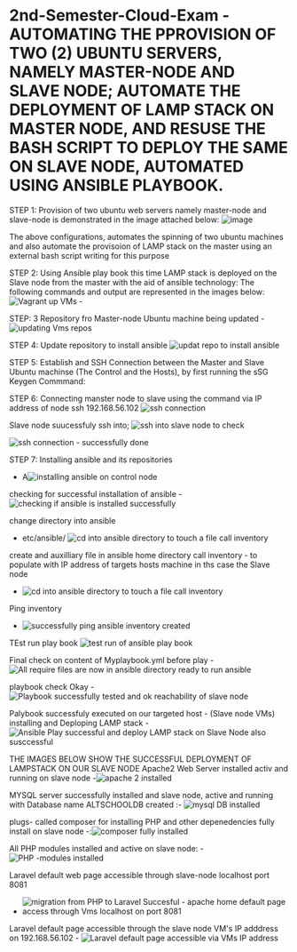 # 2nd-Semester-Cloud-Exam  - AUTOMATING THE PPROVISION OF TWO (2) UBUNTU SERVERS, NAMELY MASTER-NODE AND SLAVE NODE; AUTOMATE THE DEPLOYMENT OF LAMP STACK ON MASTER NODE, AND RESUSE THE BASH SCRIPT TO DEPLOY THE SAME ON SLAVE NODE, AUTOMATED USING ANSIBLE PLAYBOOK.

STEP 1: Provision of two ubuntu web servers namely master-node and slave-node is demonstrated in the image attached below:
![image](https://github.com/adkeny/2nd-Semester-Cloud-Exam/assets/146006688/b81e8a7a-0773-45eb-a421-a70aa5aeeab2)

The above configurations, automates the spinning of two ubuntu machines and also automate the provisoion of LAMP stack on the master using an external bash script writing for this purpose


STEP 2: Using Ansible play book this time LAMP stack is deployed on the Slave node from the master with the aid of ansible technology: The following commands and output are represented in the images below:
![Vagrant up VMs -](https://github.com/adkeny/2nd-Semester-Cloud-Exam/assets/146006688/b651fe77-5dbf-4a04-99fb-de2329bdf5f6)


STEP: 3 Repository fro Master-node Ubuntu machine being updated -
![updating Vms repos](https://github.com/adkeny/2nd-Semester-Cloud-Exam/assets/146006688/9798a72a-7f96-4006-8baa-aaefed3b2ce5)



STEP 4: Update repository to install ansible
![updat repo to install ansible](https://github.com/adkeny/2nd-Semester-Cloud-Exam/assets/146006688/7fc4ccb5-298c-4f65-9603-6690531e0eb3)


STEP 5: Establish and SSH Connection between the Master and Slave Ubuntu machinse (The Control and the Hosts), by first running the sSG Keygen Commmand:


STEP 6: Connecting manster node to slave using the command via IP address of node ssh 192.168.56.102 
![ssh connection](https://github.com/adkeny/2nd-Semester-Cloud-Exam/assets/146006688/e7852f85-8b19-4e89-8f27-8e0771efa842)

Slave node suucessfuly ssh into; ![ssh into slave node to check](https://github.com/adkeny/2nd-Semester-Cloud-Exam/assets/146006688/6940902d-84f7-4e3a-9775-e4254deec63d)

![ssh connection - successfully done](https://github.com/adkeny/2nd-Semester-Cloud-Exam/assets/146006688/1b2404f2-0998-4afe-b91c-ad3783dd1275)

STEP 7: Installing ansible and its repositories 
-  A![installing ansible on control node](https://github.com/adkeny/2nd-Semester-Cloud-Exam/assets/146006688/661c8ef0-a76b-4a6b-9cd1-736ad9c9553c)


checking for successful installation of ansible - ![checking if ansible is installed successfully](https://github.com/adkeny/2nd-Semester-Cloud-Exam/assets/146006688/46524985-7eed-437f-ac2c-77fc09adc004)

change directory into ansible
- etc/ansible/ ![cd into ansible directory to touch a file call inventory](https://github.com/adkeny/2nd-Semester-Cloud-Exam/assets/146006688/92c05c56-13e9-4be4-af3a-3cdc963daa8b)

create and auxilliary file in ansible home directory call inventory - to populate with IP address of targets hosts machine in ths case the Slave node
- ![cd into ansible directory to touch a file call inventory](https://github.com/adkeny/2nd-Semester-Cloud-Exam/assets/146006688/3a211827-232e-4743-bb43-8baaa89ee79b)

Ping inventory 
- ![successfully ping ansible inventory created](https://github.com/adkeny/2nd-Semester-Cloud-Exam/assets/146006688/59e7cdcc-a6fa-452e-a9b4-3d3dbc8b24a9)

TEst run play book 
![test run of ansible play book](https://github.com/adkeny/2nd-Semester-Cloud-Exam/assets/146006688/a409c70b-35ed-49b0-adc7-b7aab5caea4a)

Final check on content of Myplaybook.yml before play
-![All require files are now in ansible  directory ready to run ansible](https://github.com/adkeny/2nd-Semester-Cloud-Exam/assets/146006688/e234b15f-ce3a-43a1-b542-c49f75a60c1d)

playbook check Okay 
-![Playbook successfully tested and ok reachability of slave node](https://github.com/adkeny/2nd-Semester-Cloud-Exam/assets/146006688/c6e4a105-8d7a-4bcf-be32-4cc23259053d)


Palybook successfuly executed on our targeted host - (Slave node VMs) installing and Deploping LAMP stack
-![Ansible Play successful and  deploy LAMP stack on Slave Node also susccessful](https://github.com/adkeny/2nd-Semester-Cloud-Exam/assets/146006688/d1f79e1f-b7a9-48ff-8c03-2df1d140faa2)


THE IMAGES BELOW SHOW THE SUCCESSFUL DEPLOYMENT OF LAMPSTACK ON OUR SLAVE NODE
Apache2 Web Server installed activ and running on slave node
-![apache 2 installed](https://github.com/adkeny/2nd-Semester-Cloud-Exam/assets/146006688/018e31e5-6ab9-4d20-b4b3-15ca346ca0f3)


MYSQL server successfully installed and slave node, active and running with Database name ALTSCHOOLDB created
:- ![mysql DB installed](https://github.com/adkeny/2nd-Semester-Cloud-Exam/assets/146006688/ffc7c216-31ef-4972-b8f5-0c9c147da5d4)


plugs- called composer for installing PHP and other depenedencies fully install on slave node 
-:![composer fully installed](https://github.com/adkeny/2nd-Semester-Cloud-Exam/assets/146006688/ce00ed27-690a-4882-98bb-755103e4f610)


All PHP modules installed and active on slave node:
-![PHP -modules installed](https://github.com/adkeny/2nd-Semester-Cloud-Exam/assets/146006688/5d683dc7-dbdd-491b-9a86-b1afe312074e)


Laravel default web page accessible through slave-node localhost port 8081
- ![migration from PHP to Laravel Succesful - apache home default page access through Vms localhost on port 8081](https://github.com/adkeny/2nd-Semester-Cloud-Exam/assets/146006688/31b89066-ff4e-4917-abb7-0f633665c798)


Laravel default page accessible through the slave node VM's IP adddress on 192.168.56.102 - ![Laravel default page accessible via VMs IP address](https://github.com/adkeny/2nd-Semester-Cloud-Exam/assets/146006688/ed13812d-1dc5-4b17-bee1-2fb12ca4138d)


